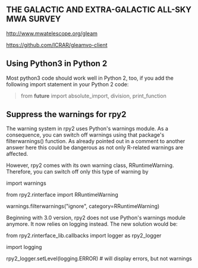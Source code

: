 THE GALACTIC AND EXTRA-GALACTIC ALL-SKY MWA SURVEY
------------------------------------------------

http://www.mwatelescope.org/gleam

https://github.com/ICRAR/gleamvo-client


Using Python3 in Python 2
---------------------

Most python3 code should work well in Python 2, too, if you add the following import statement in your Python 2 code:

> from __future__ import absolute_import, division, print_function


Suppress the warnings for rpy2
-----------------------------

The warning system in rpy2 uses Python's warnings module. As a consequence, you can switch off warnings using that package's filterwarnings() function. As already pointed out in a comment to another answer here this could be dangerous as not only R-related warnings are affected.

However, rpy2 comes with its own warning class, RRuntimeWarning. Therefore, you can switch off only this type of warning by

import warnings

from rpy2.rinterface import RRuntimeWarning

warnings.filterwarnings("ignore", category=RRuntimeWarning)


Beginning with 3.0 version, rpy2 does not use Python's warnings module anymore. It now relies on logging instead. The new solution would be:

from rpy2.rinterface_lib.callbacks import logger as rpy2_logger

import logging

rpy2_logger.setLevel(logging.ERROR)   # will display errors, but not warnings
